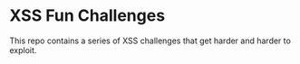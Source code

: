 # XSS Fun Challenges

This repo contains a series of XSS challenges that get harder and harder to exploit.
